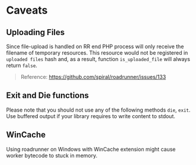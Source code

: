 # Caveats

## Uploading Files
Since file-upload is handled on RR end PHP process will only receive the filename of temporary resources. This resource would not be registered in `uploaded files` hash and, as a result, function `is_uploaded_file` will always return `false`.

> Reference: https://github.com/spiral/roadrunner/issues/133

## Exit and Die functions
Please note that you should not use any of the following methods `die`, `exit`. Use buffered output if your library requires to write content to stdout.

## WinCache
Using roadrunner on Windows with WinCache extension might cause worker bytecode to stuck in memory.

